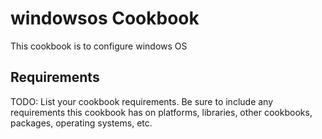 windowsos Cookbook
==================
This cookbook is to configure windows OS



Requirements
------------
TODO: List your cookbook requirements. Be sure to include any requirements this cookbook has on platforms, libraries, other cookbooks, packages, operating systems, etc.



